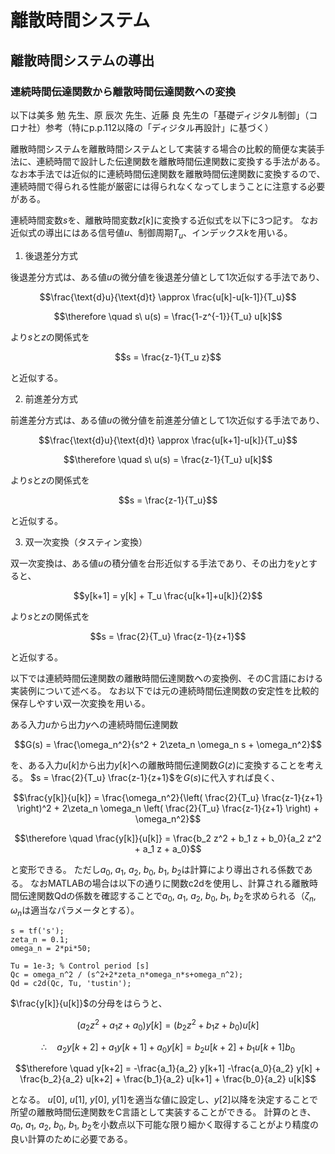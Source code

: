 # 離散時間システム

## 離散時間システムの導出

### 連続時間伝達関数から離散時間伝達関数への変換

以下は美多 勉 先生、原 辰次 先生、近藤 良 先生の「基礎ディジタル制御」（コロナ社）参考（特にp.p.112以降の「ディジタル再設計」に基づく）

離散時間システムを離散時間システムとして実装する場合の比較的簡便な実装手法に、連続時間で設計した伝達関数を離散時間伝達関数に変換する手法がある。
なお本手法では近似的に連続時間伝達関数を離散時間伝達関数に変換するので、連続時間で得られる性能が厳密には得られなくなってしまうことに注意する必要がある。

連続時間変数$`s`$を、離散時間変数$`z[k]`$に変換する近似式を以下に3つ記す。
なお近似式の導出にはある信号値$`u`$、制御周期$`T_u`$、インデックス$`k`$を用いる。

1. 後退差分方式

後退差分方式は、ある値$`u`$の微分値を後退差分値として1次近似する手法であり、
```math
\frac{\text{d}u}{\text{d}t} \approx \frac{u[k]-u[k-1]}{T_u}
```
```math
\therefore \quad s\ u(s) = \frac{1-z^{-1}}{T_u} u[k]
```
より$`s`$と$`z`$の関係式を
```math
s = \frac{z-1}{T_u z}
```
と近似する。

2. 前進差分方式

前進差分方式は、ある値$`u`$の微分値を前進差分値として1次近似する手法であり、
```math
\frac{\text{d}u}{\text{d}t} \approx \frac{u[k+1]-u[k]}{T_u}
```
```math
\therefore \quad s\ u(s) = \frac{z-1}{T_u} u[k]
```
より$`s`$と$`z`$の関係式を
```math
s = \frac{z-1}{T_u}
```
と近似する。

3. 双一次変換（タスティン変換）

双一次変換は、ある値$`u`$の積分値を台形近似する手法であり、その出力を$`y`$とすると、
```math
y[k+1] = y[k] + T_u \frac{u[k+1]+u[k]}{2}
```
より$`s`$と$`z`$の関係式を
```math
s = \frac{2}{T_u} \frac{z-1}{z+1}
```
と近似する。

以下では連続時間伝達関数の離散時間伝達関数への変換例、そのC言語における実装例について述べる。
なお以下では元の連続時間伝達関数の安定性を比較的保存しやすい双一次変換を用いる。

ある入力$`u`$から出力$`y`$への連続時間伝達関数
```math
G(s) = \frac{\omega_n^2}{s^2 + 2\zeta_n \omega_n s + \omega_n^2}
```
を、ある入力$`u[k]`$から出力$`y[k]`$への離散時間伝達関数$`G(z)`$に変換することを考える。
$`s = \frac{2}{T_u} \frac{z-1}{z+1}`$を$`G(s)`$に代入すれば良く、
```math
\frac{y[k]}{u[k]} = \frac{\omega_n^2}{\left( \frac{2}{T_u} \frac{z-1}{z+1} \right)^2 + 2\zeta_n \omega_n \left( \frac{2}{T_u} \frac{z-1}{z+1} \right) + \omega_n^2}
```
```math
\therefore \quad \frac{y[k]}{u[k]} = \frac{b_2 z^2 + b_1 z + b_0}{a_2 z^2 + a_1 z + a_0}
```
と変形できる。
ただし$`a_0`$, $`a_1`$, $`a_2`$, $`b_0`$, $`b_1`$, $`b_2`$は計算により導出される係数である。
なおMATLABの場合は以下の通りに関数c2dを使用し、計算される離散時間伝達関数Qdの係数を確認することで$`a_0`$, $`a_1`$, $`a_2`$, $`b_0`$, $`b_1`$, $`b_2`$を求められる（$`\zeta_n`$, $`\omega_n`$は適当なパラメータとする）。
```
s = tf('s');
zeta_n = 0.1;
omega_n = 2*pi*50;

Tu = 1e-3; % Control period [s]
Qc = omega_n^2 / (s^2+2*zeta_n*omega_n*s+omega_n^2);
Qd = c2d(Qc, Tu, 'tustin');

```

$`\frac{y[k]}{u[k]}`$の分母をはらうと、
```math
\left( a_2 z^2 + a_1 z + a_0 \right) y[k] = \left( b_2 z^2 + b_1 z + b_0 \right) u[k]
```
```math
\therefore \quad a_2 y[k+2] + a_1 y[k+1] + a_0 y[k] = b_2 u[k+2] + b_1 u[k+1] b_0
```
```math
\therefore \quad y[k+2] = -\frac{a_1}{a_2} y[k+1] -\frac{a_0}{a_2} y[k] + \frac{b_2}{a_2} u[k+2] + \frac{b_1}{a_2} u[k+1] + \frac{b_0}{a_2} u[k]
```
となる。
$`u[0]`$, $`u[1]`$, $`y[0]`$, $`y[1]`$を適当な値に設定し、$`y[2]`$以降を決定することで所望の離散時間伝達関数をC言語として実装することができる。
計算のとき、$`a_0`$, $`a_1`$, $`a_2`$, $`b_0`$, $`b_1`$, $`b_2`$を小数点以下可能な限り細かく取得することがより精度の良い計算のために必要である。